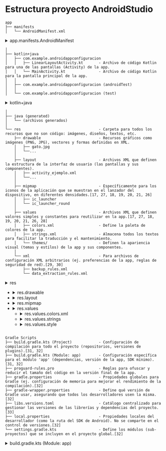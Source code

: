 # Estructura proyecto AndroidStudio

```
app
├── manifests
│   └── AndroidManifest.xml
```
<details>
  <summary>app.manifests.AndroidManifest</summary>
    Archivo fundamental que describe la app al sistema operativo Android: declara componentes, permisos y características.
</details>

```
│
├── kotlin+java
│   ├── com.example.androidappconfiguracion 
│   │   ├── LinearLayoutActivity.kt       - Archivo de código Kotlin para una de las pantallas (Activity) de la app.
│   │   └── MainActivity.kt               - Archivo de código Kotlin para la pantalla principal de la app.
│   │
│   ├── com.example.androidappconfiguracion (androidTest) 
│   │
│   └── com.example.androidappconfiguracion (test) 
```
<details>
  <summary>kotlin+java</summary>
    Paquete principal que contiene el código fuente de la aplicación. Nos encontramos las clases de los métodos que tiene Kotlin. 5 clases 5 controladores.
</details>

```
│
├── java (generated)
│   └── (archivos generados)
│
└── res                                   - Carpeta para todos los recursos que no son código: imágenes, diseños, textos, etc.
    ├── drawable                          - Recursos gráficos como imágenes (PNG, JPG), vectores y formas definidas en XML.
    │   ├── gato.jpg
    │   └──...
    │
    ├── layout                            - Archivos XML que definen la estructura de la interfaz de usuario (las pantallas y sus componentes).
    │   ├── activity_ejemplo.xml
    │   └──...
    │
    ├── mipmap                            - Específicamente para los iconos de la aplicación que se muestran en el lanzador del dispositivo, en diferentes densidades.[17, 27, 18, 19, 20, 21, 26]
    │   ├── ic_launcher
    │   └── ic_launcher_round
    │
    ├── values                            - Archivos XML que definen valores simples y constantes para reutilizar en la app.[17, 27, 18, 19, 20, 21, 26, 28]
    │   ├── colors.xml                    - Define la paleta de colores de la app.
    │   ├── strings.xml                   - Almacena todos los textos para facilitar la traducción y el mantenimiento.
    │   └── themes/                       - Definen la apariencia visual (temas y estilos) de la app y sus componentes.
    │
    └── xml                               - Para archivos de configuración XML arbitrarios (ej. preferencias de la app, reglas de seguridad de red).[29, 30]
        ├── backup_rules.xml
        └── data_extraction_rules.xml
```
<details>
  <summary>res</summary>
  Carpeta para todos los recursos que no son código: imágenes, diseños, textos, etc.
</details>

  - <details>
      <summary>res.drawable</summary>
      Recursos gráficos como imágenes (PNG, JPG), vectores y formas definidas en XML.
    </details>

  - <details>
      <summary>res.layout</summary>
      Archivos XML que definen la estructura de la interfaz de usuario o las vistas (las pantallas y sus componentes).
    </details>

  - <details>
      <summary>res.mipmap</summary>
      Específicamente para los iconos de la aplicación que se muestran en el lanzador del dispositivo, en diferentes densidades.
    </details>

  - <details>
      <summary>res.values</summary>
      Archivos XML que definen valores simples y constantes para reutilizar en la app.
      
    </details>

    - <details>
        <summary>res.values.colors.xml</summary>
        Archivos XML que definen valores simples y constantes para reutilizar en la app.
      </details>
  
    - <details>
        <summary>res.values.strings</summary>
        Archivos XML que definen valores simples y constantes para reutilizar en la app.
      </details>
      
    - <details>
        <summary>res.values.style</summary>
        Es donde se definen los estilos y temas de una aplicación de Android. Su propósito principal es separar el diseño y la apariencia de la estructura de la interfaz de usuario, de manera similar a como lo hacen las hojas de estilo (CSS) en el diseño web.
      </details>    

```

Gradle Scripts
├── build.gradle.kts (Project)            - Configuración de compilación para todo el proyecto (repositorios, versiones de plugins).[31, 32]
├── build.gradle.kts (Module: app)        - Configuración específica para el módulo 'app' (dependencias, versión de la app, SDK mínimo).[31, 32]
├── proguard-rules.pro                    - Reglas para ofuscar y reducir el tamaño del código en la versión final de la app.
├── gradle.properties                     - Propiedades globales para Gradle (ej. configuración de memoria para mejorar el rendimiento de la compilación).[32]
├── gradle-wrapper.properties             - Define qué versión de Gradle usar, asegurando que todos los desarrolladores usen la misma.[32]
├── libs.versions.toml                    - Catálogo centralizado para gestionar las versiones de las librerías y dependencias del proyecto.[33]
├── local.properties                      - Propiedades locales del desarrollador (como la ruta del SDK de Android). No se comparte en el control de versiones.[32]
└── settings.gradle.kts                   - Define los módulos (sub-proyectos) que se incluyen en el proyecto global.[32]
```

<details>
  <summary>build.gradle.kts (Module: app)</summary>
  Configuración específica para el módulo 'app' (dependencias, versión de la app, SDK mínimo).
</details>
